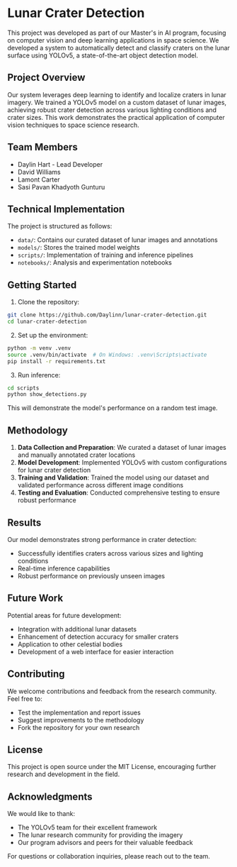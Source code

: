 # Lunar Crater Detection

This project was developed as part of our Master's in AI program, focusing on computer vision and deep learning applications in space science. We developed a system to automatically detect and classify craters on the lunar surface using YOLOv5, a state-of-the-art object detection model.

## Project Overview

Our system leverages deep learning to identify and localize craters in lunar imagery. We trained a YOLOv5 model on a custom dataset of lunar images, achieving robust crater detection across various lighting conditions and crater sizes. This work demonstrates the practical application of computer vision techniques to space science research.

## Team Members

- Daylin Hart - Lead Developer
- David Williams
- Lamont Carter
- Sasi Pavan Khadyoth Gunturu

## Technical Implementation

The project is structured as follows:

- `data/`: Contains our curated dataset of lunar images and annotations
- `models/`: Stores the trained model weights
- `scripts/`: Implementation of training and inference pipelines
- `notebooks/`: Analysis and experimentation notebooks

## Getting Started

1. Clone the repository:

```bash
git clone https://github.com/Daylinn/lunar-crater-detection.git
cd lunar-crater-detection
```

2. Set up the environment:

```bash
python -m venv .venv
source .venv/bin/activate  # On Windows: .venv\Scripts\activate
pip install -r requirements.txt
```

3. Run inference:

```bash
cd scripts
python show_detections.py
```

This will demonstrate the model's performance on a random test image.

## Methodology

1. **Data Collection and Preparation**: We curated a dataset of lunar images and manually annotated crater locations
2. **Model Development**: Implemented YOLOv5 with custom configurations for lunar crater detection
3. **Training and Validation**: Trained the model using our dataset and validated performance across different image conditions
4. **Testing and Evaluation**: Conducted comprehensive testing to ensure robust performance

## Results

Our model demonstrates strong performance in crater detection:

- Successfully identifies craters across various sizes and lighting conditions
- Real-time inference capabilities
- Robust performance on previously unseen images

## Future Work

Potential areas for future development:

- Integration with additional lunar datasets
- Enhancement of detection accuracy for smaller craters
- Application to other celestial bodies
- Development of a web interface for easier interaction

## Contributing

We welcome contributions and feedback from the research community. Feel free to:

- Test the implementation and report issues
- Suggest improvements to the methodology
- Fork the repository for your own research

## License

This project is open source under the MIT License, encouraging further research and development in the field.

## Acknowledgments

We would like to thank:

- The YOLOv5 team for their excellent framework
- The lunar research community for providing the imagery
- Our program advisors and peers for their valuable feedback

For questions or collaboration inquiries, please reach out to the team.
